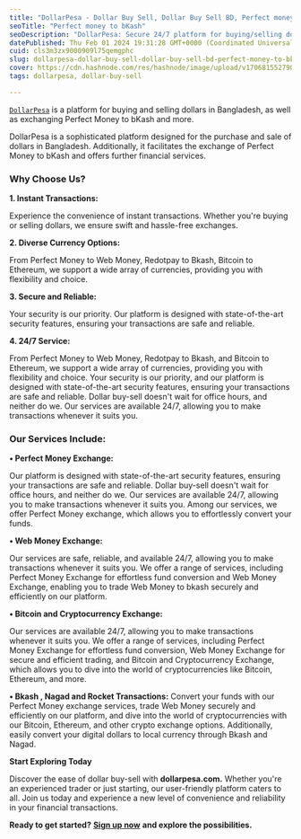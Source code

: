```yaml
---
title: "DollarPesa - Dollar Buy Sell, Dollar Buy Sell BD, Perfect money to bKash exchange and more"
seoTitle: "Perfect money to bKash"
seoDescription: "DollarPesa: Secure 24/7 platform for buying/selling dollars, exchanging Perfect Money to bKash, and diverse currency options in Bangladesh"
datePublished: Thu Feb 01 2024 19:31:28 GMT+0000 (Coordinated Universal Time)
cuid: cls3m3zx9000909l75qemgphc
slug: dollarpesa-dollar-buy-sell-dollar-buy-sell-bd-perfect-money-to-bkash-exchange-and-more
cover: https://cdn.hashnode.com/res/hashnode/image/upload/v1706815527901/6e16db21-3b00-4a71-8871-254679a2bb5b.jpeg
tags: dollarpesa, dollar-buy-sell

---
```


[`DollarPesa`](https://dollarpesa.com) is a platform for buying and selling dollars in Bangladesh, as well as exchanging Perfect Money to bKash and more.

DollarPesa is a sophisticated platform designed for the purchase and sale of dollars in Bangladesh. Additionally, it facilitates the exchange of Perfect Money to bKash and offers further financial services.

### Why Choose Us?

**1\. Instant Transactions:**

Experience the convenience of instant transactions. Whether you're buying or selling dollars, we ensure swift and hassle-free exchanges.

**2\. Diverse Currency Options:**

From Perfect Money to Web Money, Redotpay to Bkash, Bitcoin to Ethereum, we support a wide array of currencies, providing you with flexibility and choice.

**3\. Secure and Reliable:**

Your security is our priority. Our platform is designed with state-of-the-art security features, ensuring your transactions are safe and reliable.

**4\. 24/7 Service:**

From Perfect Money to Web Money, Redotpay to Bkash, and Bitcoin to Ethereum, we support a wide array of currencies, providing you with flexibility and choice. Your security is our priority, and our platform is designed with state-of-the-art security features, ensuring your transactions are safe and reliable. Dollar buy-sell doesn't wait for office hours, and neither do we. Our services are available 24/7, allowing you to make transactions whenever it suits you.

### Our Services Include:

**• Perfect Money Exchange:**

Our platform is designed with state-of-the-art security features, ensuring your transactions are safe and reliable. Dollar buy-sell doesn't wait for office hours, and neither do we. Our services are available 24/7, allowing you to make transactions whenever it suits you. Among our services, we offer Perfect Money exchange, which allows you to effortlessly convert your funds.

**• Web Money Exchange:**

Our services are safe, reliable, and available 24/7, allowing you to make transactions whenever it suits you. We offer a range of services, including Perfect Money Exchange for effortless fund conversion and Web Money Exchange, enabling you to trade Web Money to bkash securely and efficiently on our platform.

**• Bitcoin and Cryptocurrency Exchange:**

Our services are available 24/7, allowing you to make transactions whenever it suits you. We offer a range of services, including Perfect Money Exchange for effortless fund conversion, Web Money Exchange for secure and efficient trading, and Bitcoin and Cryptocurrency Exchange, which allows you to dive into the world of cryptocurrencies like Bitcoin, Ethereum, and more.

**• Bkash , Nagad and Rocket Transactions:** Convert your funds with our Perfect Money exchange services, trade Web Money securely and efficiently on our platform, and dive into the world of cryptocurrencies with our Bitcoin, Ethereum, and other crypto exchange options. Additionally, easily convert your digital dollars to local currency through Bkash and Nagad.

**Start Exploring Today**

Discover the ease of dollar buy-sell with **dollarpesa.com.** Whether you're an experienced trader or just starting, our user-friendly platform caters to all. Join us today and experience a new level of convenience and reliability in your financial transactions.

**Ready to get started?** [**Sign up now**](https://link.dollarpesa.com/register-dp?_gl=1*8n7f36*_gcl_au*MTQxNDg5OTgwMC4xNzA0MjY2MTQ3LjE5MjczMjYwMzcuMTcwNjgxMjg2NC4xNzA2ODEzMTUx*_ga*Mzc3NjU4NTE1LjE3MDUyNjI3ODY.*_ga_7KZZP4Y9NE*MTcwNjgxMjUyMy43NC4xLjE3MDY4MTMzOTYuMC4wLjA.) **and explore the possibilities.**
